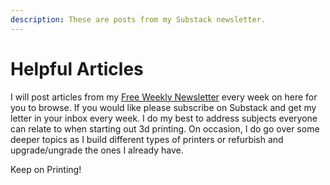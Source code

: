 ```yaml
---
description: These are posts from my Substack newsletter.
---
```


# Helpful Articles

I will post articles from my [Free Weekly Newsletter](https://3dprint.substack.com) every week on here for you to browse. If you would like please subscribe on Substack and get my letter in your inbox every week. I do my best to address subjects everyone can relate to when starting out 3d printing. On occasion, I do go over some deeper topics as I build different types of printers or refurbish and upgrade/ungrade the ones I already have.

Keep on Printing!


